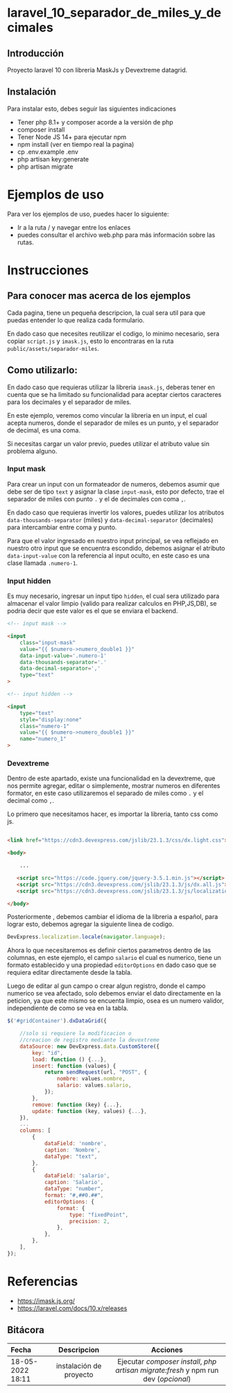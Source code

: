 # laravel_10_separador_de_miles_y_decimales 
 
## Introducción
Proyecto laravel 10 con libreria MaskJs y Devextreme datagrid.

## Instalación
Para instalar esto, debes seguir las siguientes indicaciones
- Tener php 8.1+ y composer acorde a la versión de php
- composer install
- Tener Node JS 14+ para ejecutar npm
- npm install (ver en tiempo real la pagina)
- cp .env.example .env
- php artisan key:generate
- php artisan migrate

# Ejemplos de uso
Para ver los ejemplos de uso, puedes hacer lo siguiente:
- Ir a la ruta / y navegar entre los enlaces
- puedes consultar el archivo web.php para más información sobre las rutas.

# Instrucciones
## Para conocer mas acerca de los ejemplos
Cada pagina, tiene un pequeña descripcion, la cual sera util para que puedas entender lo que realiza cada formulario.

En dado caso que necesites reutilizar el codigo, lo minimo necesario, sera copiar `script.js` y `imask.js`,
esto lo encontraras en la ruta `public/assets/separador-miles`.

## Como utilizarlo:
En dado caso que requieras utilizar la libreria `imask.js`, deberas tener en cuenta que se ha limitado su funcionalidad para aceptar ciertos caracteres para los decimales y el separador de miles.

En este ejemplo, veremos como vincular la libreria en un input, el cual acepta numeros, donde el separador de miles es un punto, y el separador de decimal, es una coma.

Si necesitas cargar un valor previo, puedes utilizar el atributo value sin problema alguno.

### Input mask
Para crear un input con un formateador de numeros, debemos asumir que debe ser de tipo `text` y asignar la clase `input-mask`, esto por defecto, trae el separador de miles con punto `.` y el de decimales con coma `,`.

En dado caso que requieras invertir los valores, puedes utilizar los atributos `data-thousands-separator` (miles) y `data-decimal-separator` (decimales) para intercambiar entre coma y punto.

Para que el valor ingresado en nuestro input principal, se vea reflejado en nuestro otro input que se encuentra escondido, debemos asignar el atributo `data-input-value` con la referencia al input oculto, en este caso es una clase llamada `.numero-1`.


### Input hidden
Es muy necesario, ingresar un input tipo `hidden`, el cual sera utilizado para almacenar el valor limpio (valido para realizar calculos en PHP,JS,DB), se podria decir que este valor es el que se enviara el backend.


```html
<!-- input mask -->

<input 
    class="input-mask" 
    value="{{ $numero->numero_double1 }}" 
    data-input-value='.numero-1' 
    data-thousands-separator='.' 
    data-decimal-separator=',' 
    type="text"
>

<!-- input hidden -->

<input 
    type="text" 
    style="display:none" 
    class="numero-1" 
    value="{{ $numero->numero_double1 }}" 
    name="numero_1" 
>
```

### Devextreme

Dentro de este apartado, existe una funcionalidad en la devextreme, que nos permite agregar, editar o simplemente, mostrar numeros en diferentes formator, en este caso utilizaremos el separado de miles como `.` y el decimal como `,`.

Lo primero que necesitamos hacer, es importar la libreria, tanto css como js.

```html

<link href="https://cdn3.devexpress.com/jslib/23.1.3/css/dx.light.css">

<body>

    ...

   <script src="https://code.jquery.com/jquery-3.5.1.min.js"></script>
   <script src="https://cdn3.devexpress.com/jslib/23.1.3/js/dx.all.js"></script>
   <script src="https://cdn3.devexpress.com/jslib/23.1.3/js/localization/dx.messages.es.js"></script>

</body>
```
Posteriormente , debemos cambiar el idioma de la libreria a español, para lograr esto, debemos agregar la siguiente linea de codigo.

```js
DevExpress.localization.locale(navigator.language);
```
Ahora lo que necesitaremos es definir ciertos parametros dentro de las columnas,
en este ejemplo, el campo `salario` el cual es numerico, tiene un formato establecido y una propiedad `editorOptions`
en dado caso que se requiera editar directamente desde la tabla.

Luego de editar al gun campo o crear algun registro, donde el campo numerico se vea afectado, solo debemos enviar el dato directamente en la peticion, ya que este mismo se encuenta limpio, osea es un numero validor, independiente de como se vea en la tabla.

```js
$('#gridContainer').dxDataGrid({

    //solo si requiere la modificacion o 
    //creacion de registro mediante la devextreme
    dataSource: new DevExpress.data.CustomStore({
        key: "id",
        load: function () {...},
        insert: function (values) {
            return sendRequest(url, "POST", {
                nombre: values.nombre,
                salario: values.salario,
            }); 
        },
        remove: function (key) {...},
        update: function (key, values) {...}, 
    }),
    ...
    columns: [
        {
            dataField: 'nombre',
            caption: 'Nombre',
            dataType: "text",
        },
        {
            dataField: 'salario',
            caption: 'Salario',
            dataType: "number",
            format: "#,##0.##",
            editorOptions: {
                format: {
                    type: "fixedPoint",
                    precision: 2,
                },
            },
        },
    ],
});

```


# Referencias
- https://imask.js.org/
- https://laravel.com/docs/10.x/releases

## Bitácora

Fecha | Descripcion | Acciones
| :-- | :-: | :-:
18-05-2022 18:11 | instalación de proyecto | Ejecutar _composer install_, _php artisan migrate:fresh_ y npm run dev (_opcional_)